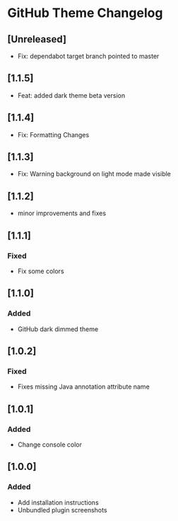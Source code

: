 <!-- Keep a Changelog guide -> https://keepachangelog.com -->

# GitHub Theme Changelog

## [Unreleased]

- Fix: dependabot target branch pointed to master

## [1.1.5]

- Feat: added dark theme beta version

## [1.1.4]

- Fix: Formatting Changes

## [1.1.3]

- Fix: Warning background on light mode made visible

## [1.1.2]

- minor improvements and fixes

## [1.1.1]

### Fixed

- Fix some colors

## [1.1.0]

### Added

- GitHub dark dimmed theme

## [1.0.2]

### Fixed

- Fixes missing Java annotation attribute name

## [1.0.1]

### Added

- Change console color

## [1.0.0]

### Added

- Add installation instructions
- Unbundled plugin screenshots
